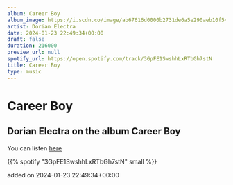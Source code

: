 ```yaml
---
album: Career Boy
album_image: https://i.scdn.co/image/ab67616d0000b2731de6a5e290aeb10f5489d6c1
artist: Dorian Electra
date: 2024-01-23 22:49:34+00:00
draft: false
duration: 216000
preview_url: null
spotify_url: https://open.spotify.com/track/3GpFE1SwshhLxRTbGh7stN
title: Career Boy
type: music
---
```



# Career Boy

## Dorian Electra on the album Career Boy

You can listen [here](https://open.spotify.com/track/3GpFE1SwshhLxRTbGh7stN)

{{% spotify "3GpFE1SwshhLxRTbGh7stN" small %}}

added on 2024-01-23 22:49:34+00:00